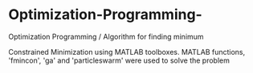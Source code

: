 # Optimization-Programming-
Optimization Programming / Algorithm for finding minimum 

Constrained Minimization using MATLAB toolboxes.  MATLAB functions, 'fmincon', 'ga' and 'particleswarm' were used to solve the problem 
